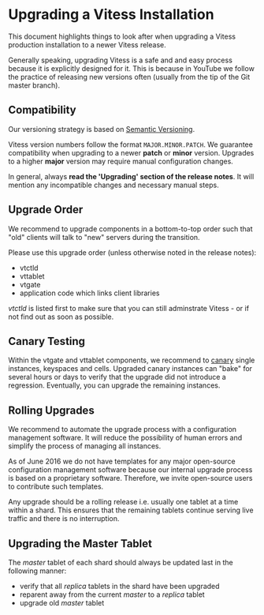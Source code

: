 # Upgrading a Vitess Installation

This document highlights things to look after when upgrading a Vitess production installation to a newer Vitess release.

Generally speaking, upgrading Vitess is a safe and and easy process because it is explicitly designed for it. This is because in YouTube we follow the practice of releasing new versions often (usually from the tip of the Git master branch).

## Compatibility

Our versioning strategy is based on [Semantic Versioning](http://semver.org/).

Vitess version numbers follow the format `MAJOR.MINOR.PATCH`.
We guarantee compatibility when upgrading to a newer **patch** or **minor** version.
Upgrades to a higher **major** version may require manual configuration changes.

In general, always **read the 'Upgrading' section of the release notes**.
It will mention any incompatible changes and necessary manual steps.

## Upgrade Order

We recommend to upgrade components in a bottom-to-top order such that "old" clients will talk to "new" servers during the transition.

Please use this upgrade order (unless otherwise noted in the release notes):

- vtctld
- vttablet
- vtgate
- application code which links client libraries

*vtctld* is listed first to make sure that you can still adminstrate Vitess - or if not find out as soon as possible.

## Canary Testing

Within the vtgate and vttablet components, we recommend to [canary](http://martinfowler.com/bliki/CanaryRelease.html) single instances, keyspaces and cells. Upgraded canary instances can "bake" for several hours or days to verify that the upgrade did not introduce a regression. Eventually, you can upgrade the remaining instances.

## Rolling Upgrades

We recommend to automate the upgrade process with a configuration management software. It will reduce the possibility of human errors and simplify the process of managing all instances.

As of June 2016 we do not have templates for any major open-source configuration management software because our internal upgrade process is based on a proprietary software. Therefore, we invite open-source users to contribute such templates.

Any upgrade should be a rolling release i.e. usually one tablet at a time within a shard. This ensures that the remaining tablets continue serving live traffic and there is no interruption.

## Upgrading the Master Tablet

The *master* tablet of each shard should always be updated last in the following manner:

- verify that all *replica* tablets in the shard have been upgraded
- reparent away from the current *master* to a *replica* tablet
- upgrade old *master* tablet
